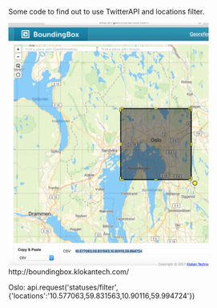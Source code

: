 Some code to find out to use TwitterAPI and locations filter.

<img src="https://github.com/larsgimse/python/blob/master/twitter/BBox_oslo.png" width=400>
http://boundingbox.klokantech.com/

Oslo: api.request('statuses/filter', {'locations':'10.577063,59.831563,10.90116,59.994724'})


